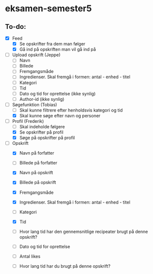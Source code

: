 # eksamen-semester5

## To-do:

- [x] Feed
  - [x] Se opskrifter fra dem man følger
  - [x] Gå ind på opskriften man vil gå ind på
- [ ] Upload opskrift (Jeppe)
  - [ ] Navn
  - [ ] Billede
  - [ ] Fremgangsmåde 
  - [ ] Ingredienser. Skal fremgå i formen: antal - enhed - titel
  - [ ] Kategori
  - [ ] Tid
  - [ ] Dato og tid for oprettelse (ikke synlig)
  - [ ] Author-id (ikke synlig)
- [ ] Søgefunktion (Tobias)
  - [ ] Skal kunne filtrere efter henholdsvis kategori og tid
  - [x] Skal kunne søge efter navn og personer
- [ ] Profil (Frederik)
  - [ ] Skal indeholde følgere
  - [x] Se opskrifter på profil
  - [x] Søge på opskrifter på profil
- [ ] Opskrift
  - [x] Navn på forfatter
  - [ ] Billede på forfatter
  - [x] Navn på opskrift
  - [x] Billede på opskrift
  - [x] Fremgangsmåde
  - [x] Ingredienser. Skal fremgå i formen: antal - enhed - titel
  - [ ] Kategori
  - [x] Tid 
  - [ ] Hvor lang tid har den gennemsnitlige recipeater brugt på denne opskrift?
  - [ ] Dato og tid for oprettelse
  - [ ] Antal likes
  - [ ] Hvor lang tid har du brugt på denne opskrift?
  